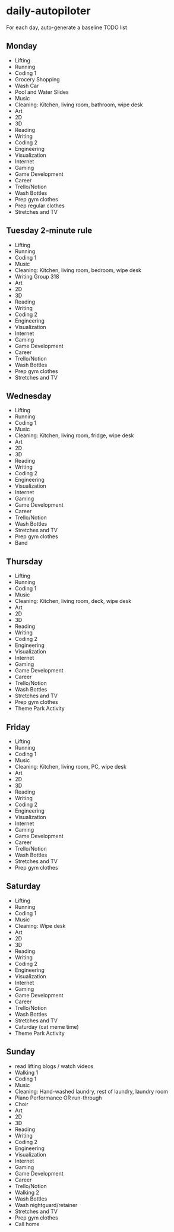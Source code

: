# daily-autopiloter
For each day, auto-generate a baseline TODO list

## Monday
- Lifting
- Running
- Coding 1
- Grocery Shopping
- Wash Car
- Pool and Water Slides
- Music
- Cleaning: Kitchen, living room, bathroom, wipe desk
- Art
-   2D
-   3D
- Reading
- Writing
- Coding 2
- Engineering
- Visualization
- Internet
- Gaming
- Game Development
- Career
- Trello/Notion
- Wash Bottles
- Prep gym clothes
- Prep regular clothes
- Stretches and TV

## Tuesday 2-minute rule
- Lifting
- Running
- Coding 1
- Music
- Cleaning: Kitchen, living room, bedroom, wipe desk
- Writing Group 318
- Art
-   2D
-   3D
- Reading
- Writing
- Coding 2
- Engineering
- Visualization
- Internet
- Gaming
- Game Development
- Career
- Trello/Notion
- Wash Bottles
- Prep gym clothes
- Stretches and TV

## Wednesday
- Lifting
- Running
- Coding 1
- Music
- Cleaning: Kitchen, living room, fridge, wipe desk
- Art
-   2D
-   3D
- Reading
- Writing
- Coding 2
- Engineering
- Visualization
- Internet
- Gaming
- Game Development
- Career
- Trello/Notion
- Wash Bottles
- Stretches and TV
- Prep gym clothes
- Band

## Thursday
- Lifting
- Running
- Coding 1
- Music
- Cleaning: Kitchen, living room, deck, wipe desk
- Art
-   2D
-   3D
- Reading
- Writing
- Coding 2
- Engineering
- Visualization
- Internet
- Gaming
- Game Development
- Career
- Trello/Notion
- Wash Bottles
- Stretches and TV
- Prep gym clothes
- Theme Park Activity

## Friday 

- Lifting
- Running
- Coding 1
- Music
- Cleaning: Kitchen, living room, PC, wipe desk
- Art
-   2D
-   3D
- Reading
- Writing
- Coding 2
- Engineering
- Visualization
- Internet
- Gaming
- Game Development
- Career
- Trello/Notion
- Wash Bottles
- Stretches and TV
- Prep gym clothes

## Saturday
- Lifting
- Running
- Coding 1
- Music
- Cleaning: Wipe desk
- Art
-   2D
-   3D
- Reading
- Writing
- Coding 2
- Engineering
- Visualization
- Internet
- Gaming
- Game Development
- Career
- Trello/Notion
- Wash Bottles
- Stretches and TV
- Caturday (cat meme time)
- Theme Park Activity

## Sunday
- read lifting blogs / watch videos
- Walking 1
- Coding 1
- Music
- Cleaning: Hand-washed laundry, rest of laundry, laundry room
- Piano Performance OR run-through
- Choir 
- Art
-   2D
-   3D
- Reading
- Writing
- Coding 2
- Engineering
- Visualization
- Internet
- Gaming
- Game Development
- Career
- Trello/Notion
- Walking 2
- Wash Bottles
- Wash nightguard/retainer
- Stretches and TV
- Prep gym clothes
- Call home
